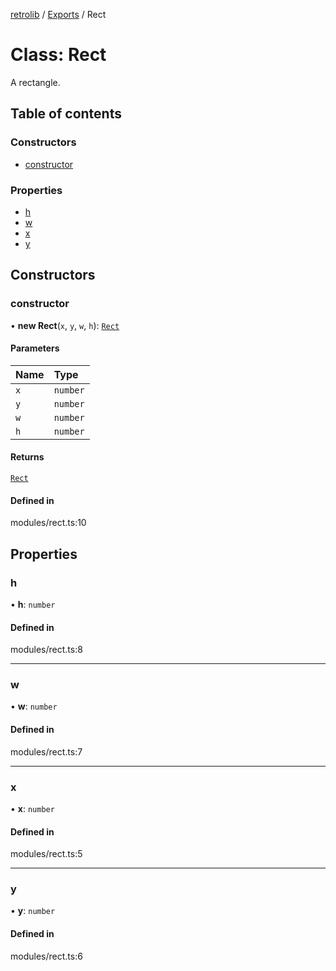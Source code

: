 [retrolib](../README.md) / [Exports](../modules.md) / Rect

# Class: Rect

A rectangle.

## Table of contents

### Constructors

- [constructor](Rect.md#constructor)

### Properties

- [h](Rect.md#h)
- [w](Rect.md#w)
- [x](Rect.md#x)
- [y](Rect.md#y)

## Constructors

### constructor

• **new Rect**(`x`, `y`, `w`, `h`): [`Rect`](Rect.md)

#### Parameters

| Name | Type |
| :------ | :------ |
| `x` | `number` |
| `y` | `number` |
| `w` | `number` |
| `h` | `number` |

#### Returns

[`Rect`](Rect.md)

#### Defined in

modules/rect.ts:10

## Properties

### h

• **h**: `number`

#### Defined in

modules/rect.ts:8

___

### w

• **w**: `number`

#### Defined in

modules/rect.ts:7

___

### x

• **x**: `number`

#### Defined in

modules/rect.ts:5

___

### y

• **y**: `number`

#### Defined in

modules/rect.ts:6

